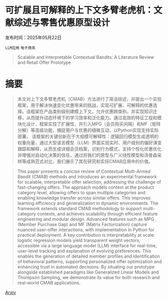 # 可扩展且可解释的上下文多臂老虎机：文献综述与零售优惠原型设计

发布时间：2025年05月22日

`LLM应用` `电子商务`

> Scalable and Interpretable Contextual Bandits: A Literature Review and Retail Offer Prototype

# 摘要

> 本文对上下文多臂老虎机（CMAB）方法进行了简洁综述，并提出一个实验框架，用于解决快速变化优惠带来的挑战，实现可扩展、可解释的优惠选择。该框架在产品类别级别建模上下文，允许优惠跨类别，并实现知识迁移，从而提升动态环境下的学习效率和泛化能力。通过高效的特征工程和模块化设计，框架实现了扩展性，并引入MPG（会员购买间隔）和MF（矩阵分解）等高级功能，捕捉用户与优惠的细微互动，以Python实现支持实际部署。
该框架的关键创新在于大规模可解释性：逻辑回归模型生成透明的权重向量，通过大型语言模型（LLM）界面实现实时、用户级别的偏好演变跟踪和解释，从而生成详细会员档案，识别行为模式，支持个性化优惠优化并增强对自动化决策的信任。通过将我们的原型与广义线性模型和汤普森采样等成熟范式对比，我们展示了其在研究和实际CMAB应用中的价值。

> This paper presents a concise review of Contextual Multi-Armed Bandit (CMAB) methods and introduces an experimental framework for scalable, interpretable offer selection, addressing the challenge of fast-changing offers. The approach models context at the product category level, allowing offers to span multiple categories and enabling knowledge transfer across similar offers. This improves learning efficiency and generalization in dynamic environments. The framework extends standard CMAB methodology to support multi-category contexts, and achieves scalability through efficient feature engineering and modular design. Advanced features such as MPG (Member Purchase Gap) and MF (Matrix Factorization) capture nuanced user-offer interactions, with implementation in Python for practical deployment.
  A key contribution is interpretability at scale: logistic regression models yield transparent weight vectors, accessible via a large language model (LLM) interface for real-time, user-level tracking and explanation of evolving preferences. This enables the generation of detailed member profiles and identification of behavioral patterns, supporting personalized offer optimization and enhancing trust in automated decisions. By situating our prototype alongside established paradigms like Generalized Linear Models and Thompson Sampling, we demonstrate its value for both research and real-world CMAB applications.

[Arxiv](https://arxiv.org/abs/2505.16918)